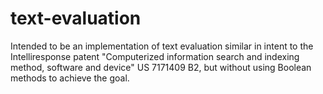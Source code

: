 # text-evaluation
Intended to be an implementation of text evaluation similar in intent to the Intelliresponse patent "Computerized
information search and indexing method, software and device" US 7171409 B2, but without using Boolean methods
to achieve the goal.
